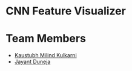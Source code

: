 # CNN Feature Visualizer

# Team Members

- [Kaustubh Milind Kulkarni](https://www.github.com/KulkarniKaustubh)
- [Jayant Duneja](https://www.github.com/Jayant-Duneja)
